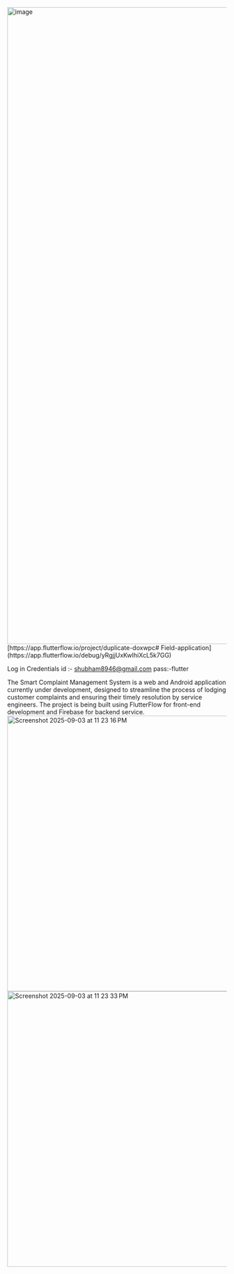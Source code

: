 <img width="1526" height="1458" alt="image" src="https://github.com/user-attachments/assets/457bea38-0e32-4807-9bc6-974f699fb267" />
[https://app.flutterflow.io/project/duplicate-doxwpc# Field-application](https://app.flutterflow.io/debug/yRgjjUxKwIhiXcL5k7GG)



Log in Credentials
id  :- shubham8946@gmail.com
pass:-flutter

The Smart Complaint Management System is a web and Android application currently under development, designed to streamline the process of lodging customer complaints and ensuring their timely resolution by service engineers. The project is being built using FlutterFlow for front-end development and Firebase for backend service.
<img width="763" height="631" alt="Screenshot 2025-09-03 at 11 23 16 PM" src="https://github.com/user-attachments/assets/2d680f60-1f21-4d96-be28-ecf4c76476e0" />
<img width="763" height="631" alt="Screenshot 2025-09-03 at 11 23 33 PM" src="https://github.com/user-attachments/assets/55902d5c-4703-46a3-84b4-07d48db38840" />
